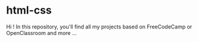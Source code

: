# html-css

Hi ! In this repository, you'll find all my projects based on FreeCodeCamp or OpenClassroom and more ...
